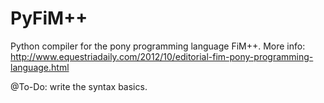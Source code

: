 PyFiM++
=======

Python compiler for the pony programming language FiM++. 
More info: http://www.equestriadaily.com/2012/10/editorial-fim-pony-programming-language.html

@To-Do: write the syntax basics.